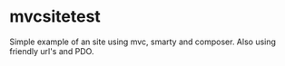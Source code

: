 # mvcsitetest
Simple example of an site using mvc, smarty and composer.
Also using friendly url's and PDO.
